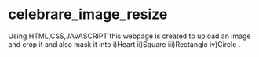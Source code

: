 # celebrare_image_resize
Using HTML,CSS,JAVASCRIPT this webpage is created to upload an image and crop it and also mask it into i)Heart ii)Square iii)Rectangle iv)Circle .
